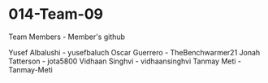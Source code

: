 # 014-Team-09

Team Members - Member's github

Yusef Albalushi - yusefbaluch
Oscar Guerrero - TheBenchwarmer21
Jonah Tatterson - jota5800
Vidhaan Singhvi - vidhaansinghvi
Tanmay Meti - Tanmay-Meti
